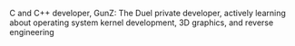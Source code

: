C and C++ developer, GunZ: The Duel private developer, actively learning about operating system kernel development, 3D graphics, and reverse engineering
